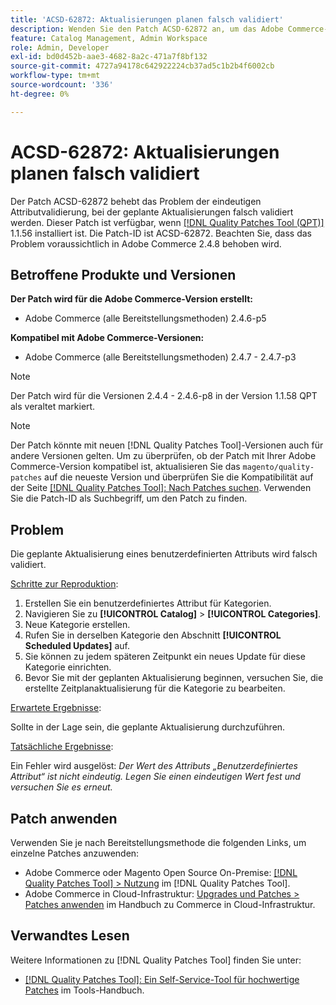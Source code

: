 ```yaml
---
title: 'ACSD-62872: Aktualisierungen planen falsch validiert'
description: Wenden Sie den Patch ACSD-62872 an, um das Adobe Commerce-Problem mit der eindeutigen Attributvalidierung zu beheben, bei dem geplante Aktualisierungen falsch validiert werden.
feature: Catalog Management, Admin Workspace
role: Admin, Developer
exl-id: bd0d452b-aae3-4682-8a2c-471a7f8bf132
source-git-commit: 4727a94178c642922224cb37ad5c1b2b4f6002cb
workflow-type: tm+mt
source-wordcount: '336'
ht-degree: 0%

---
```


# ACSD-62872: Aktualisierungen planen falsch validiert

Der Patch ACSD-62872 behebt das Problem der eindeutigen Attributvalidierung, bei der geplante Aktualisierungen falsch validiert werden. Dieser Patch ist verfügbar, wenn [[!DNL Quality Patches Tool (QPT)]](/help/tools/quality-patches-tool/quality-patches-tool-to-self-serve-quality-patches.md) 1.1.56 installiert ist. Die Patch-ID ist ACSD-62872. Beachten Sie, dass das Problem voraussichtlich in Adobe Commerce 2.4.8 behoben wird.

## Betroffene Produkte und Versionen

**Der Patch wird für die Adobe Commerce-Version erstellt:**

* Adobe Commerce (alle Bereitstellungsmethoden) 2.4.6-p5

**Kompatibel mit Adobe Commerce-Versionen:**

* Adobe Commerce (alle Bereitstellungsmethoden) 2.4.7 - 2.4.7-p3

>[!NOTE]
>
>Der Patch wird für die Versionen 2.4.4 - 2.4.6-p8 in der Version 1.1.58 QPT als veraltet markiert.

>[!NOTE]
>
>Der Patch könnte mit neuen [!DNL Quality Patches Tool]-Versionen auch für andere Versionen gelten. Um zu überprüfen, ob der Patch mit Ihrer Adobe Commerce-Version kompatibel ist, aktualisieren Sie das `magento/quality-patches` auf die neueste Version und überprüfen Sie die Kompatibilität auf der Seite [[!DNL Quality Patches Tool]: Nach Patches suchen](https://experienceleague.adobe.com/tools/commerce-quality-patches/index.html?lang=de). Verwenden Sie die Patch-ID als Suchbegriff, um den Patch zu finden.

## Problem

Die geplante Aktualisierung eines benutzerdefinierten Attributs wird falsch validiert.

<u>Schritte zur Reproduktion</u>:

1. Erstellen Sie ein benutzerdefiniertes Attribut für Kategorien.
1. Navigieren Sie zu **[!UICONTROL Catalog]** > **[!UICONTROL Categories]**.
1. Neue Kategorie erstellen.
1. Rufen Sie in derselben Kategorie den Abschnitt **[!UICONTROL Scheduled Updates]** auf.
1. Sie können zu jedem späteren Zeitpunkt ein neues Update für diese Kategorie einrichten.
1. Bevor Sie mit der geplanten Aktualisierung beginnen, versuchen Sie, die erstellte Zeitplanaktualisierung für die Kategorie zu bearbeiten.

<u>Erwartete Ergebnisse</u>:

Sollte in der Lage sein, die geplante Aktualisierung durchzuführen.

<u>Tatsächliche Ergebnisse</u>:

Ein Fehler wird ausgelöst: *Der Wert des Attributs „Benutzerdefiniertes Attribut“ ist nicht eindeutig. Legen Sie einen eindeutigen Wert fest und versuchen Sie es erneut.*

## Patch anwenden

Verwenden Sie je nach Bereitstellungsmethode die folgenden Links, um einzelne Patches anzuwenden:

* Adobe Commerce oder Magento Open Source On-Premise: [[!DNL Quality Patches Tool] > Nutzung](/help/tools/quality-patches-tool/usage.md) im [!DNL Quality Patches Tool].
* Adobe Commerce in Cloud-Infrastruktur: [Upgrades und Patches > Patches anwenden](https://experienceleague.adobe.com/de/docs/commerce-cloud-service/user-guide/develop/upgrade/apply-patches) im Handbuch zu Commerce in Cloud-Infrastruktur.

## Verwandtes Lesen

Weitere Informationen zu [!DNL Quality Patches Tool] finden Sie unter:

* [[!DNL Quality Patches Tool]: Ein Self-Service-Tool für hochwertige Patches](/help/tools/quality-patches-tool/quality-patches-tool-to-self-serve-quality-patches.md) im Tools-Handbuch.
